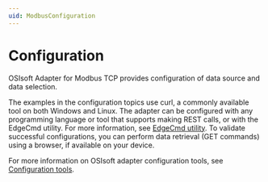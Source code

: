 ```yaml
---
uid: ModbusConfiguration
---
```


# Configuration

OSIsoft Adapter for Modbus TCP provides configuration of data source and data selection.

The examples in the configuration topics use curl, a commonly available tool on both Windows and Linux. The adapter can be configured with any programming language or tool that supports making REST calls, or with the EdgeCmd utility. For more information, see [EdgeCmd utility](xref:EdgeCmdUtility). To validate successful configurations, you can perform data retrieval (GET commands) using a browser, if available on your device.

For more information on OSIsoft adapter configuration tools, see [Configuration tools](xref:ConfigurationTools).
